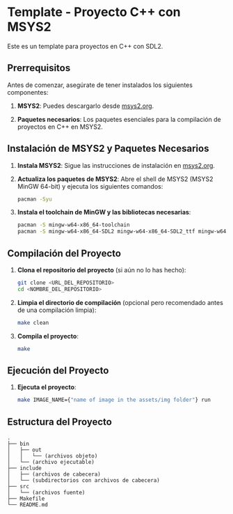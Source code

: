 # Template - Proyecto C++ con MSYS2

Este es un template para proyectos en C++ con SDL2.

## Prerrequisitos

Antes de comenzar, asegúrate de tener instalados los siguientes componentes:

1. **MSYS2**: Puedes descargarlo desde [msys2.org](https://www.msys2.org/).

2. **Paquetes necesarios**: Los paquetes esenciales para la compilación de proyectos en C++ en MSYS2. 

## Instalación de MSYS2 y Paquetes Necesarios

1. **Instala MSYS2**: Sigue las instrucciones de instalación en [msys2.org](https://www.msys2.org/).

2. **Actualiza los paquetes de MSYS2**: Abre el shell de MSYS2 (MSYS2 MinGW 64-bit) y ejecuta los siguientes comandos:

    ```sh
    pacman -Syu
    ```

3. **Instala el toolchain de MinGW y las bibliotecas necesarias**:

    ```sh
    pacman -S mingw-w64-x86_64-toolchain
    pacman -S mingw-w64-x86_64-SDL2 mingw-w64-x86_64-SDL2_ttf mingw-w64-x86_64-SDL2_image
    ```

## Compilación del Proyecto

1. **Clona el repositorio del proyecto** (si aún no lo has hecho):

    ```sh
    git clone <URL_DEL_REPOSITORIO>
    cd <NOMBRE_DEL_REPOSITORIO>
    ```

2. **Limpia el directorio de compilación** (opcional pero recomendado antes de una compilación limpia):

    ```sh
    make clean
    ```

3. **Compila el proyecto**:

    ```sh
    make
    ```

## Ejecución del Proyecto

1. **Ejecuta el proyecto**:

    ```sh
    make IMAGE_NAME={"name of image in the assets/img folder"} run
    ```

## Estructura del Proyecto

```plaintext
.
├── bin
│   ├── out
│   │   └── (archivos objeto)
│   └── (archivo ejecutable)
├── include
│   ├── (archivos de cabecera)
│   └── (subdirectorios con archivos de cabecera)
├── src
│   └── (archivos fuente)
├── Makefile
└── README.md
